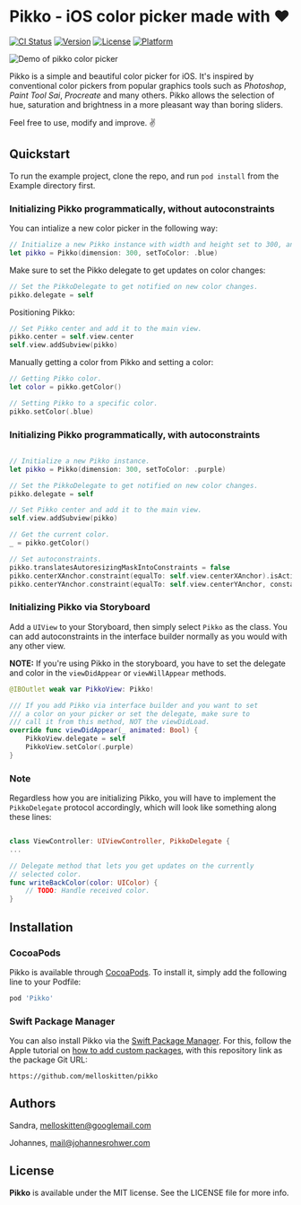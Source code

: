 # Pikko - iOS color picker made with ❤️

[![CI Status](https://img.shields.io/travis/melloskitten/pikko.svg?style=flat)](https://travis-ci.org/melloskitten/pikko)
[![Version](https://img.shields.io/cocoapods/v/Pikko.svg?style=flat)](https://cocoapods.org/pods/Pikko)
[![License](https://img.shields.io/github/license/melloskitten/pikko.svg?style=flat)](https://cocoapods.org/pods/Pikko)
[![Platform](https://img.shields.io/cocoapods/p/Pikko.svg?style=flat)](https://cocoapods.org/pods/Pikko)

![Demo of pikko color picker](https://raw.githubusercontent.com/melloskitten/pikko/develop/doc/demo.gif)

Pikko is a simple and beautiful color picker for iOS. It's inspired by conventional color pickers from popular graphics tools such as _Photoshop_, _Paint Tool Sai_, _Procreate_ and many others. Pikko allows the selection of hue, saturation and brightness in a more pleasant way than boring sliders.

Feel free to use, modify and improve. ✌️

## Quickstart

To run the example project, clone the repo, and run `pod install` from the Example directory first.


### Initializing Pikko programmatically, without autoconstraints

You can intialize a new color picker in the following way:

```swift
// Initialize a new Pikko instance with width and height set to 300, and initialized to blue.
let pikko = Pikko(dimension: 300, setToColor: .blue)
```

Make sure to set the Pikko delegate to get updates on color changes:

```swift
// Set the PikkoDelegate to get notified on new color changes.
pikko.delegate = self
```
Positioning Pikko:

```swift
// Set Pikko center and add it to the main view.
pikko.center = self.view.center
self.view.addSubview(pikko)
```

Manually getting a color from Pikko and setting a color:
```swift
// Getting Pikko color.
let color = pikko.getColor()

// Setting Pikko to a specific color.
pikko.setColor(.blue)
```

### Initializing Pikko programmatically, with autoconstraints

```swift

// Initialize a new Pikko instance.
let pikko = Pikko(dimension: 300, setToColor: .purple)

// Set the PikkoDelegate to get notified on new color changes.
pikko.delegate = self

// Set Pikko center and add it to the main view.
self.view.addSubview(pikko)

// Get the current color.
_ = pikko.getColor()

// Set autoconstraints.
pikko.translatesAutoresizingMaskIntoConstraints = false
pikko.centerXAnchor.constraint(equalTo: self.view.centerXAnchor).isActive = true
pikko.centerYAnchor.constraint(equalTo: self.view.centerYAnchor, constant: -200).isActive = true

```

### Initializing Pikko via Storyboard

Add a `UIView` to your Storyboard, then simply select `Pikko` as the class. You can add autoconstraints in the interface builder normally as you would with any other view.

__NOTE:__ If you're using Pikko in the storyboard, you have to set the delegate and color in the `viewDidAppear` or `viewWillAppear` methods.

```swift
@IBOutlet weak var PikkoView: Pikko!

/// If you add Pikko via interface builder and you want to set
/// a color on your picker or set the delegate, make sure to 
/// call it from this method, NOT the viewDidLoad.
override func viewDidAppear(_ animated: Bool) {
    PikkoView.delegate = self
    PikkoView.setColor(.purple)
}
```

###  Note

Regardless how you are initializing Pikko, you will have to implement the `PikkoDelegate` protocol accordingly, which will look like something along these lines:

```swift

class ViewController: UIViewController, PikkoDelegate {
...

// Delegate method that lets you get updates on the currently
// selected color.
func writeBackColor(color: UIColor) {
    // TODO: Handle received color. 
}

```

## Installation

### CocoaPods

Pikko is available through [CocoaPods](https://cocoapods.org). To install
it, simply add the following line to your Podfile:

```ruby
pod 'Pikko'
```

### Swift Package Manager

You can also install Pikko via the [Swift Package Manager](https://swift.org/package-manager/). For this, follow the Apple tutorial on [how to add custom packages](https://developer.apple.com/documentation/xcode/adding_package_dependencies_to_your_app), with this repository link as the package Git URL:

```
https://github.com/melloskitten/pikko
```

## Authors

Sandra, melloskitten@googlemail.com

Johannes, mail@johannesrohwer.com

## License

__Pikko__ is available under the MIT license. See the LICENSE file for more info.

